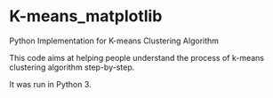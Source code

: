 # K-means_matplotlib
Python Implementation for K-means Clustering Algorithm

This code aims at helping people understand the process of k-means clustering algorithm step-by-step.

It was run in Python 3.
